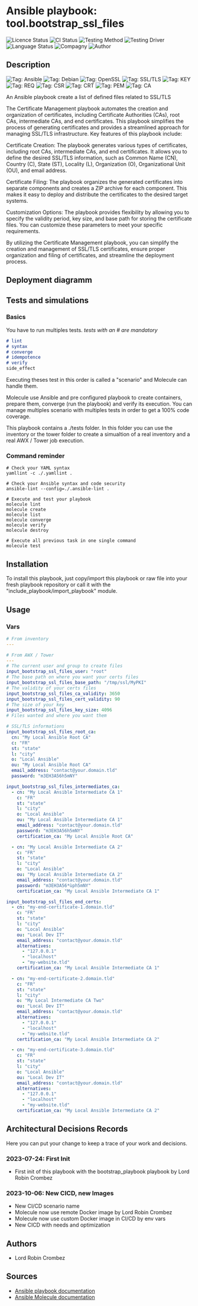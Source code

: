 # Ansible playbook: tool.bootstrap_ssl_files

![Licence Status](https://img.shields.io/badge/licence-MIT-brightgreen)
![CI Status](https://img.shields.io/badge/CI-success-brightgreen)
![Testing Method](https://img.shields.io/badge/Testing%20Method-Ansible%20Molecule-blueviolet)
![Testing Driver](https://img.shields.io/badge/Testing%20Driver-docker-blueviolet)
![Language Status](https://img.shields.io/badge/language-Ansible-red)
![Compagny](https://img.shields.io/badge/Compagny-Labo--CBZ-blue)
![Author](https://img.shields.io/badge/Author-Lord%20Robin%20Cbz-blue)

## Description

![Tag: Ansible](https://img.shields.io/badge/Tech-Ansible-orange)
![Tag: Debian](https://img.shields.io/badge/Tech-Debian-orange)
![Tag: OpenSSL](https://img.shields.io/badge/Tech-OpenSSL-orange)
![Tag: SSL/TLS](https://img.shields.io/badge/Tech-SSL%2FTLS-orange)
![Tag: KEY](https://img.shields.io/badge/Tech-KEY-orange)
![Tag: REQ](https://img.shields.io/badge/Tech-REQ-orange)
![Tag: CSR](https://img.shields.io/badge/Tech-CSR-orange)
![Tag: CRT](https://img.shields.io/badge/Tech-CRT-orange)
![Tag: PEM](https://img.shields.io/badge/Tech-PEM-orange)
![Tag: CA](https://img.shields.io/badge/Tech-CA-orange)

An Ansible playbook create a list of defined files related to SSL/TLS

The Certificate Management playbook automates the creation and organization of certificates, including Certificate Authorities (CAs), root CAs, intermediate CAs, and end certificates. This playbook simplifies the process of generating certificates and provides a streamlined approach for managing SSL/TLS infrastructure. Key features of this playbook include:

Certificate Creation: The playbook generates various types of certificates, including root CAs, intermediate CAs, and end certificates. It allows you to define the desired SSL/TLS information, such as Common Name (CN), Country (C), State (ST), Locality (L), Organization (O), Organizational Unit (OU), and email address.

Certificate Filing: The playbook organizes the generated certificates into separate components and creates a ZIP archive for each component. This makes it easy to deploy and distribute the certificates to the desired target systems.

Customization Options: The playbook provides flexibility by allowing you to specify the validity period, key size, and base path for storing the certificate files. You can customize these parameters to meet your specific requirements.

By utilizing the Certificate Management playbook, you can simplify the creation and management of SSL/TLS certificates, ensure proper organization and filing of certificates, and streamline the deployment process.

## Deployment diagramm

## Tests and simulations

### Basics

You have to run multiples tests. *tests with an # are mandatory*

```MARKDOWN
# lint
# syntax
# converge
# idempotence
# verify
side_effect
```

Executing theses test in this order is called a "scenario" and Molecule can handle them.

Molecule use Ansible and pre configured playbook to create containers, prepare them, converge (run the playbook) and verify its execution.
You can manage multiples scenario with multiples tests in order to get a 100% code coverage.

This playbook contains a ./tests folder. In this folder you can use the inventory or the tower folder to create a simualtion of a real inventory and a real AWX / Tower job execution.

### Command reminder

```SHELL
# Check your YAML syntax
yamllint -c ./.yamllint .

# Check your Ansible syntax and code security
ansible-lint --config=./.ansible-lint .

# Execute and test your playbook
molecule lint
molecule create
molecule list
molecule converge
molecule verify
molecule destroy

# Execute all previous task in one single command
molecule test
```

## Installation

To install this playbook, just copy/import this playbook or raw file into your fresh playbook repository or call it with the "include_playbook/import_playbook" module.

## Usage

### Vars

```YAML
# From inventory
---

```

```YAML
# From AWX / Tower
---
# The current user and group to create files
input_bootstrap_ssl_files_user: "root"
# The base path on where you want your certs files
input_bootstrap_ssl_files_base_path: "/tmp/ssl/MyPKI"
# The validity of your certs files
input_bootstrap_ssl_files_ca_validity: 3650
input_bootstrap_ssl_files_cert_validity: 90
# The size of your key
input_bootstrap_ssl_files_key_size: 4096
# Files wanted and where you want them

# SSL/TLS informations
input_bootstrap_ssl_files_root_ca:
  cn: "My Local Ansible Root CA"
  c: "FR"
  st: "state"
  l: "city"
  o: "Local Ansible"
  ou: "My Local Ansible Root CA"
  email_address: "contact@your.domain.tld"
  password: "m3EH3A56h5mNY"

input_bootstrap_ssl_files_intermediates_ca:
  - cn: "My Local Ansible Intermediate CA 1"
    c: "FR"
    st: "state"
    l: "city"
    o: "Local Ansible"
    ou: "My Local Ansible Intermediate CA 1"
    email_address: "contact@your.domain.tld"
    password: "m3EH3A56h5mNY"
    certification_ca: "My Local Ansible Root CA"

  - cn: "My Local Ansible Intermediate CA 2"
    c: "FR"
    st: "state"
    l: "city"
    o: "Local Ansible"
    ou: "My Local Ansible Intermediate CA 2"
    email_address: "contact@your.domain.tld"
    password: "m3EH3A56*ùph5mNY"
    certification_ca: "My Local Ansible Intermediate CA 1"

input_bootstrap_ssl_files_end_certs:
  - cn: "my-end-certificate-1.domain.tld"
    c: "FR"
    st: "state"
    l: "city"
    o: "Local Ansible"
    ou: "Local Dev IT"
    email_address: "contact@your.domain.tld"
    alternatives:
      - "127.0.0.1"
      - "localhost"
      - "my-website.tld"
    certification_ca: "My Local Ansible Intermediate CA 1"

  - cn: "my-end-certificate-2.domain.tld"
    c: "FR"
    st: "state"
    l: "city"
    o: "My Local Intermediate CA Two"
    ou: "Local Dev IT"
    email_address: "contact@your.domain.tld"
    alternatives:
      - "127.0.0.1"
      - "localhost"
      - "my-website.tld"
    certification_ca: "My Local Ansible Intermediate CA 2"

  - cn: "my-end-certificate-3.domain.tld"
    c: "FR"
    st: "state"
    l: "city"
    o: "Local Ansible"
    ou: "Local Dev IT"
    email_address: "contact@your.domain.tld"
    alternatives:
      - "127.0.0.1"
      - "localhost"
      - "my-website.tld"
    certification_ca: "My Local Ansible Intermediate CA 2"

```

## Architectural Decisions Records

Here you can put your change to keep a trace of your work and decisions.

### 2023-07-24: First Init

* First init of this playbook with the bootstrap_playbook playbook by Lord Robin Crombez

### 2023-10-06: New CICD, new Images

* New CI/CD scenario name
* Molecule now use remote Docker image by Lord Robin Crombez
* Molecule now use custom Docker image in CI/CD by env vars
* New CICD with needs and optimization

## Authors

* Lord Robin Crombez

## Sources

* [Ansible playbook documentation](https://docs.ansible.com/ansible/latest/playbook_guide/playbooks_reuse_playbooks.html)
* [Ansible Molecule documentation](https://molecule.readthedocs.io/)
